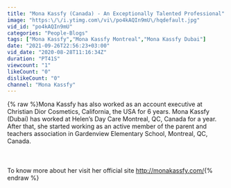```yaml
---
title: "Mona Kassfy (Canada) - An Exceptionally Talented Professional"
image: "https:\/\/i.ytimg.com\/vi\/po4kAQIn9mU\/hqdefault.jpg"
vid_id: "po4kAQIn9mU"
categories: "People-Blogs"
tags: ["Mona Kassfy","Mona Kassfy Montreal","Mona Kassfy Dubai"]
date: "2021-09-26T22:56:23+03:00"
vid_date: "2020-08-28T11:16:34Z"
duration: "PT41S"
viewcount: "1"
likeCount: "0"
dislikeCount: "0"
channel: "Mona Kassfy"
---
```

{% raw %}Mona Kassfy has also worked as an account executive at Christian Dior Cosmetics, California, the USA for 6 years. Mona Kassfy (Dubai) has worked at Helen’s Day Care Montreal, QC, Canada for a year. After that, she started working as an active member of the parent and teachers association in Gardenview Elementary School, Montreal, QC, Canada. <br /><br /><br /><br />To know more about her visit her official site <a rel="nofollow" target="blank" href="http://monakassfy.com/">http://monakassfy.com/</a>{% endraw %}
